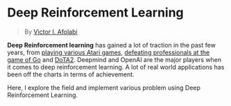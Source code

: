 # Deep Reinforcement Learning

> By [Victor I. Afolabi](https://github.com/victor-iyiola)

**Deep Reinforcement learning** has gained a lot of traction in the past few years, from [playing various Atari games](https://deepmind.com/research/dqn/), [defeating professionals at the game of Go](https://deepmind.com/research/alphago/) and [DoTA2](https://blog.openai.com/openai-five-benchmark-results/). Deepmind and OpenAI are the major players when it comes to deep reinforcement learning. A lot of real world applications has been off the charts in terms of achievement.

Here, I explore the field and implement various problem using Deep Reinforcement Learning.
